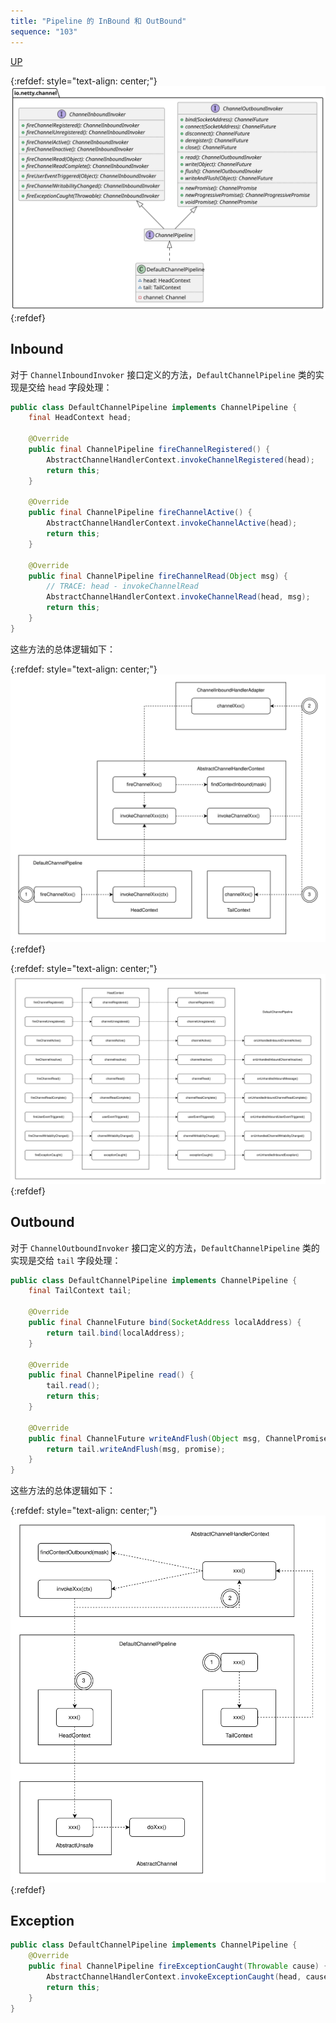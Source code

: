 ```yaml
---
title: "Pipeline 的 InBound 和 OutBound"
sequence: "103"
---
```


[UP](/netty.html)

{:refdef: style="text-align: center;"}
![](/assets/images/netty/channel/pipeline/netty-channel-pipeline-class-hierarchy.svg)
{:refdef}

## Inbound



对于 `ChannelInboundInvoker` 接口定义的方法，`DefaultChannelPipeline` 类的实现是交给 `head` 字段处理：

```java
public class DefaultChannelPipeline implements ChannelPipeline {
    final HeadContext head;
    
    @Override
    public final ChannelPipeline fireChannelRegistered() {
        AbstractChannelHandlerContext.invokeChannelRegistered(head);
        return this;
    }

    @Override
    public final ChannelPipeline fireChannelActive() {
        AbstractChannelHandlerContext.invokeChannelActive(head);
        return this;
    }

    @Override
    public final ChannelPipeline fireChannelRead(Object msg) {
        // TRACE: head - invokeChannelRead
        AbstractChannelHandlerContext.invokeChannelRead(head, msg);
        return this;
    }
}
```

这些方法的总体逻辑如下：

{:refdef: style="text-align: center;"}
![](/assets/images/netty/channel/pipeline/netty-channel-pipeline-propagation-inbound-fire-event.svg)
{:refdef}

{:refdef: style="text-align: center;"}
![](/assets/images/netty/channel/pipeline/netty-channel-pipeline-propagation-inbound-invoker-handler.svg)
{:refdef}





## Outbound

对于 `ChannelOutboundInvoker` 接口定义的方法，`DefaultChannelPipeline` 类的实现是交给 `tail` 字段处理：

```java
public class DefaultChannelPipeline implements ChannelPipeline {
    final TailContext tail;

    @Override
    public final ChannelFuture bind(SocketAddress localAddress) {
        return tail.bind(localAddress);
    }

    @Override
    public final ChannelPipeline read() {
        tail.read();
        return this;
    }

    @Override
    public final ChannelFuture writeAndFlush(Object msg, ChannelPromise promise) {
        return tail.writeAndFlush(msg, promise);
    }
}
```

这些方法的总体逻辑如下：

{:refdef: style="text-align: center;"}
![](/assets/images/netty/channel/pipeline/netty-channel-pipeline-propagation-outbound-invoke-xxx.svg)
{:refdef}


## Exception

```java
public class DefaultChannelPipeline implements ChannelPipeline {
    @Override
    public final ChannelPipeline fireExceptionCaught(Throwable cause) {
        AbstractChannelHandlerContext.invokeExceptionCaught(head, cause);
        return this;
    }
}
```

